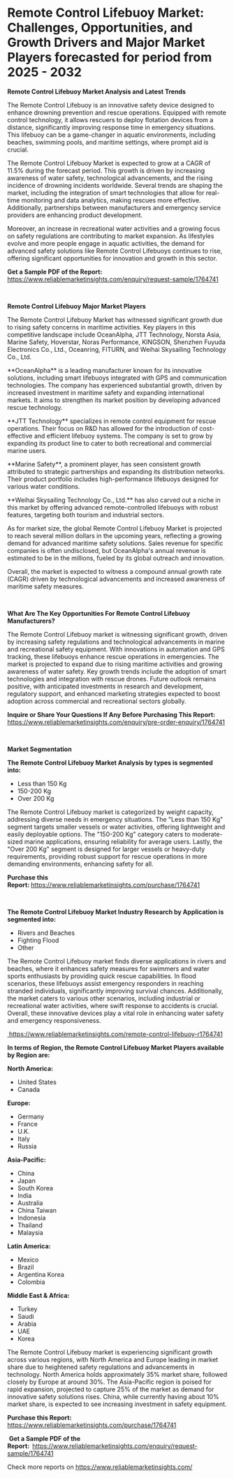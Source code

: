 <p><h1>Remote Control Lifebuoy Market: Challenges, Opportunities, and Growth Drivers and Major Market Players forecasted for period from 2025 - 2032</h1></p><p><strong>Remote Control Lifebuoy Market Analysis and Latest Trends</strong></p>
<p><p>The Remote Control Lifebuoy is an innovative safety device designed to enhance drowning prevention and rescue operations. Equipped with remote control technology, it allows rescuers to deploy flotation devices from a distance, significantly improving response time in emergency situations. This lifebuoy can be a game-changer in aquatic environments, including beaches, swimming pools, and maritime settings, where prompt aid is crucial.</p><p>The Remote Control Lifebuoy Market is expected to grow at a CAGR of 11.5% during the forecast period. This growth is driven by increasing awareness of water safety, technological advancements, and the rising incidence of drowning incidents worldwide. Several trends are shaping the market, including the integration of smart technologies that allow for real-time monitoring and data analytics, making rescues more effective. Additionally, partnerships between manufacturers and emergency service providers are enhancing product development. </p><p>Moreover, an increase in recreational water activities and a growing focus on safety regulations are contributing to market expansion. As lifestyles evolve and more people engage in aquatic activities, the demand for advanced safety solutions like Remote Control Lifebuoys continues to rise, offering significant opportunities for innovation and growth in this sector.</p></p>
<p><strong>Get a Sample PDF of the Report:&nbsp;</strong> <a href="https://www.reliablemarketinsights.com/enquiry/request-sample/1764741?utm_campaign=2395&utm_medium=2&utm_source=Github&utm_content=ia&utm_term=18022025&utm_id=remote-control-lifebuoy">https://www.reliablemarketinsights.com/enquiry/request-sample/1764741</a></p>
<p>&nbsp;</p>
<p><strong>Remote Control Lifebuoy Major Market Players</strong></p>
<p><p>The Remote Control Lifebuoy Market has witnessed significant growth due to rising safety concerns in maritime activities. Key players in this competitive landscape include OceanAlpha, JTT Technology, Norsta Asia, Marine Safety, Hoverstar, Noras Performance, KINGSON, Shenzhen Fuyuda Electronics Co., Ltd., Oceanring, FITURN, and Weihai Skysailing Technology Co., Ltd.</p><p>**OceanAlpha** is a leading manufacturer known for its innovative solutions, including smart lifebuoys integrated with GPS and communication technologies. The company has experienced substantial growth, driven by increased investment in maritime safety and expanding international markets. It aims to strengthen its market position by developing advanced rescue technology.</p><p>**JTT Technology** specializes in remote control equipment for rescue operations. Their focus on R&D has allowed for the introduction of cost-effective and efficient lifebuoy systems. The company is set to grow by expanding its product line to cater to both recreational and commercial marine users.</p><p>**Marine Safety**, a prominent player, has seen consistent growth attributed to strategic partnerships and expanding its distribution networks. Their product portfolio includes high-performance lifebuoys designed for various water conditions.</p><p>**Weihai Skysailing Technology Co., Ltd.** has also carved out a niche in this market by offering advanced remote-controlled lifebuoys with robust features, targeting both tourism and industrial sectors.</p><p>As for market size, the global Remote Control Lifebuoy Market is projected to reach several million dollars in the upcoming years, reflecting a growing demand for advanced maritime safety solutions. Sales revenue for specific companies is often undisclosed, but OceanAlpha's annual revenue is estimated to be in the millions, fueled by its global outreach and innovation.</p><p>Overall, the market is expected to witness a compound annual growth rate (CAGR) driven by technological advancements and increased awareness of maritime safety measures.</p></p>
<p>&nbsp;</p>
<p><strong>What Are The Key Opportunities For Remote Control Lifebuoy Manufacturers?</strong></p>
<p><p>The Remote Control Lifebuoy market is witnessing significant growth, driven by increasing safety regulations and technological advancements in marine and recreational safety equipment. With innovations in automation and GPS tracking, these lifebuoys enhance rescue operations in emergencies. The market is projected to expand due to rising maritime activities and growing awareness of water safety. Key growth trends include the adoption of smart technologies and integration with rescue drones. Future outlook remains positive, with anticipated investments in research and development, regulatory support, and enhanced marketing strategies expected to boost adoption across commercial and recreational sectors globally.</p></p>
<p><strong>Inquire or Share Your Questions If Any Before Purchasing This Report:</strong> <a href="https://www.reliablemarketinsights.com/enquiry/pre-order-enquiry/1764741?utm_campaign=2395&utm_medium=2&utm_source=Github&utm_content=ia&utm_term=18022025&utm_id=remote-control-lifebuoy">https://www.reliablemarketinsights.com/enquiry/pre-order-enquiry/1764741</a></p>
<p>&nbsp;</p>
<p><strong>Market Segmentation</strong></p>
<p><strong>The Remote Control Lifebuoy Market Analysis by types is segmented into:</strong></p>
<p><ul><li>Less than 150 Kg</li><li>150-200 Kg</li><li>Over 200 Kg</li></ul></p>
<p><p>The Remote Control Lifebuoy market is categorized by weight capacity, addressing diverse needs in emergency situations. The "Less than 150 Kg" segment targets smaller vessels or water activities, offering lightweight and easily deployable options. The "150-200 Kg" category caters to moderate-sized marine applications, ensuring reliability for average users. Lastly, the "Over 200 Kg" segment is designed for larger vessels or heavy-duty requirements, providing robust support for rescue operations in more demanding environments, enhancing safety for all.</p></p>
<p><strong>Purchase this Report:&nbsp;</strong><a href="https://www.reliablemarketinsights.com/purchase/1764741?utm_campaign=2395&utm_medium=2&utm_source=Github&utm_content=ia&utm_term=18022025&utm_id=remote-control-lifebuoy">https://www.reliablemarketinsights.com/purchase/1764741</a></p>
<p>&nbsp;</p>
<p><strong>The Remote Control Lifebuoy Market Industry Research by Application is segmented into:</strong></p>
<p><ul><li>Rivers and Beaches</li><li>Fighting Flood</li><li>Other</li></ul></p>
<p><p>The Remote Control Lifebuoy market finds diverse applications in rivers and beaches, where it enhances safety measures for swimmers and water sports enthusiasts by providing quick rescue capabilities. In flood scenarios, these lifebuoys assist emergency responders in reaching stranded individuals, significantly improving survival chances. Additionally, the market caters to various other scenarios, including industrial or recreational water activities, where swift response to accidents is crucial. Overall, these innovative devices play a vital role in enhancing water safety and emergency responsiveness.</p></p>
<p><a href="https://www.reliablemarketinsights.com/remote-control-lifebuoy-r1764741?utm_campaign=2395&utm_medium=2&utm_source=Github&utm_content=ia&utm_term=18022025&utm_id=remote-control-lifebuoy">&nbsp;https://www.reliablemarketinsights.com/remote-control-lifebuoy-r1764741</a></p>
<p><strong>In terms of Region, the Remote Control Lifebuoy Market Players available by Region are:</strong></p>
<p>
    <p> <strong> North America: </strong>
        <ul>
            <li>United States</li>
            <li>Canada</li>
        </ul>
        </p> 
    <p> <strong> Europe: </strong>
        <ul>
            <li>Germany</li>
            <li>France</li>
            <li>U.K.</li>
            <li>Italy</li>
            <li>Russia</li>
        </ul>
        </p> 
    <p> <strong> Asia-Pacific: </strong>
        <ul>
            <li>China</li>
            <li>Japan</li>
            <li>South Korea</li>
            <li>India</li>
            <li>Australia</li>
            <li>China Taiwan</li>
            <li>Indonesia</li>
            <li>Thailand</li>
            <li>Malaysia</li>
        </ul>
        </p> 
    <p> <strong> Latin America: </strong>
        <ul>
            <li>Mexico</li>
            <li>Brazil</li>
            <li>Argentina Korea</li>
            <li>Colombia</li>
        </ul>
        </p> 
    <p> <strong> Middle East & Africa: </strong>
        <ul>
            <li>Turkey</li>
            <li>Saudi</li>
            <li>Arabia</li>
            <li>UAE</li>
            <li>Korea</li>
        </ul>
    </p>
    </p>
<p><p>The Remote Control Lifebuoy market is experiencing significant growth across various regions, with North America and Europe leading in market share due to heightened safety regulations and advancements in technology. North America holds approximately 35% market share, followed closely by Europe at around 30%. The Asia-Pacific region is poised for rapid expansion, projected to capture 25% of the market as demand for innovative safety solutions rises. China, while currently having about 10% market share, is expected to see increasing investment in safety equipment.</p></p>
<p><strong>Purchase this Report: </strong><a href="https://www.reliablemarketinsights.com/purchase/1764741?utm_campaign=2395&utm_medium=2&utm_source=Github&utm_content=ia&utm_term=18022025&utm_id=remote-control-lifebuoy">https://www.reliablemarketinsights.com/purchase/1764741</a></p>
<p>&nbsp;<strong>Get a Sample PDF of the Report:&nbsp;&nbsp;</strong><a href="https://www.reliablemarketinsights.com/enquiry/request-sample/1764741?utm_campaign=2395&utm_medium=2&utm_source=Github&utm_content=ia&utm_term=18022025&utm_id=remote-control-lifebuoy">https://www.reliablemarketinsights.com/enquiry/request-sample/1764741</a></p>
<p><strong></strong></p>
<p>Check more reports on <a href="https://www.reliablemarketinsights.com/?utm_campaign=2395&utm_medium=2&utm_source=Github&utm_content=ia&utm_term=18022025&utm_id=remote-control-lifebuoy">https://www.reliablemarketinsights.com/</a></p>